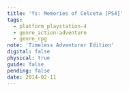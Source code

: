 ```yaml
---
title: 'Ys: Memories of Celceta [PS4]'
tags:
  - platform_playstation-4
  - genre_action-adventure
  - genre_rpg
note: 'Timeless Adventurer Edition'
digital: false
physical: true
guide: false
pending: false
date: 2014-02-11
---
```


